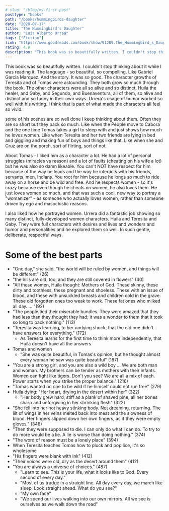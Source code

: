 ```yaml
---
# slug: "/blog/my-first-post"
posttype: "books"
path: "/books/hummingbirds-daughter"
date: "2020-07-17"
title: "The Hummingbird's Daughter"
author: "Luis Alberto Urrea"
tags: ["Fiction"]
link: "https://www.goodreads.com/book/show/91289.The_Hummingbird_s_Daughter"
rating: 4.8
description: "This book was so beautifully written. I couldn't stop thinking about it while I was reading it. The language - so beautiful, so compelling. Like Gabriel Garcia Marquez. And the story. It was so good. The character growths of Teresita and of Tomas were astounding. They both grow so much through the book. The other characters were all so alive and so distinct. Huila the healer, and Gaby, and Segundo, and Buenaventura, all of them, so alive and distinct and so funny in their own ways. Urrera's usage of humor worked so well with his writing. I think that is part of what made the characters all feel so vivid."
---
```


This book was so beautifully written. I couldn't stop thinking about it while I was reading it. The language - so beautiful, so compelling. Like Gabriel Garcia Marquez. And the story. It was so good. The character growths of Teresita and of Tomas were astounding. They both grow so much through the book. The other characters were all so alive and so distinct. Huila the healer, and Gaby, and Segundo, and Buenaventura, all of them, so alive and distinct and so funny in their own ways. Urrera's usage of humor worked so well with his writing. I think that is part of what made the characters all feel so vivid. 

some of his scenes are so well done I keep thinking about them. Often they are so short but they pack so much. Like when the People move to Cabora and the one time Tomas takes a girl to sleep with and just shows how much he loves women. Like when Teresita and her two friends are lying in bed and giggling and making fun of boys and things like that. Like when she and Cruz are on the porch, sort of flirting, sort of not. 

About Tomas - I liked him as a character a lot. He had a lot of personal struggles (miracles vs reason) and a lot of faults (cheating on his wife a lot) but he was also so damn likeable. You can't NOT have respect for him because of the way he leads and the way he interacts with his friends, servants, men, Indians. You root for him because he longs so much to ride away on a horse and be wild and free. And he respects women - so it's crazy because even though he cheats on women, he also loves them. He just loves women so much. and that was such a cool, new way to portray a "womanizer" - as someone who actually loves women, rather than someone driven by ego and masochistic reasons.

I also liked how he portrayed women. Urrera did a fantastic job showing so many distinct, fully-developed women characters. Huila and Teresita and Gaby. They were full characters with desires and lives and wonders and humor and personalities and he explored them so well. In such gentle, deliberate, respectful ways. 

# Some of the best parts

- "One day," she said, "the world will be ruled by women, and things will be different" (26)
- "the hills are old, too, and they are still covered in flowers" (40)
- "All these women, Huila thought: Mothers of God. These skinny, these dirty and toothless, these pregnant and shoeless. These with an issue of blood, and these with unsuckled breasts and children cold in the grave. These old forgotten ones too weak to work. These fat ones who milked all day. ... "(92)
- "The people tied their miserable bundles. They were amazed that they had less than they thought they had; it was a wonder to them that it took so long to pack nothing." (113)
- "Teresita was learning, to her undying shock, that the old one didn't have answers for everything." (172)
    - As Teresita learns for the first time to think more independently, that Huila doesn't have all the answers
- Tomas and women
    - "She was quite beautiful, in Tomas's opinion, but he thought almost every woman he saw was quite beautiful" (187)
- "You are a strong girl, and you are also a wild boy ... We are both man and woman. My brothers can be tender as mothers with their infants. Women can fight like tigers. Don't you see? We are all a mix of each. Power starts when you strike the proper balance." (216)
- "Tomas wanted no one to be wild if he himself could not run free" (279)
- Huila dying: "Her heart, drying in the desert within her" (322)
    - "Her body grew hard, stiff as a plank of shaved pine, all her bones sharp and unforgiving in her shrinking flesh" (322)
- "She fell into her hot heavy stinking body. Not dreaming, returning. The lilt of wings in her veins melted back into meat and the slowness of blood. Her fingers slipped down her own fingers, as if they were empty gloves." (348)
- "Then they were supposed to die. I can only do what I can do. To try to do more would be a lie. A lie is worse than doing nothing." (374)
- "The word of reason must be a lonely place" (394)
- When Teresita teaches Tomas how to pluck and pop lice, it's so wholesome
- "His fingers were blank with ink" (412)
- "Their voices were old, dry as the desert around them" (412)
- "You are always a universe of choices." (487)
    - "Learn to see. This is your life, what it looks like to God. Every second of every day."
    - "Most of us trudge in a straight line. All day every day, we march like sleep. Look straight ahead. What do you see?"
    - "My own face"
    - "We spend our lives walking into our own mirrors. All we see is ourselves as we walk down the road"
